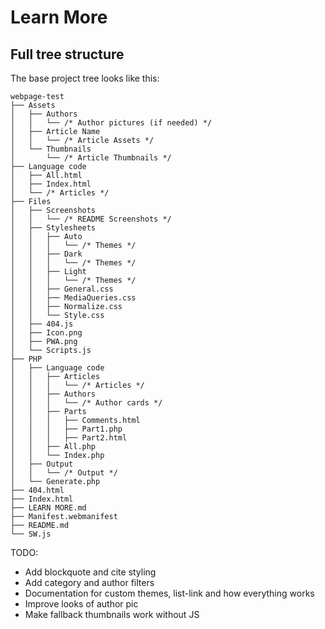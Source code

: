 # Learn More
## Full tree structure
The base project tree looks like this:

```
webpage-test
├── Assets
│   ├── Authors
│   │   └── /* Author pictures (if needed) */
│   ├── Article Name
│   │   └── /* Article Assets */
│   └── Thumbnails
│       └── /* Article Thumbnails */
├── Language code
│   ├── All.html
│   ├── Index.html
│   └── /* Articles */
├── Files
│   ├── Screenshots
│   │   └── /* README Screenshots */
│   ├── Stylesheets
│   │   ├── Auto
│   │   │   └── /* Themes */
│   │   ├── Dark
│   │   │   └── /* Themes */
│   │   ├── Light
│   │   │   └── /* Themes */
│   │   ├── General.css
│   │   ├── MediaQueries.css
│   │   ├── Normalize.css
│   │   └── Style.css
│   ├── 404.js
│   ├── Icon.png
│   ├── PWA.png
│   └── Scripts.js
├── PHP
│   ├── Language code
│   │   ├── Articles
│   │   │   └── /* Articles */
│   │   ├── Authors
│   │   │   └── /* Author cards */
│   │   ├── Parts
│   │   │   ├── Comments.html
│   │   │   ├── Part1.php
│   │   │   ├── Part2.html
│   │   ├── All.php
│   │   └── Index.php
│   ├── Output
│   │   └── /* Output */
│   └── Generate.php
├── 404.html
├── Index.html
├── LEARN MORE.md
├── Manifest.webmanifest
├── README.md
└── SW.js
```

TODO:
- Add blockquote and cite styling
- Add category and author filters
- Documentation for custom themes, list-link and how everything works
- Improve looks of author pic
- Make fallback thumbnails work without JS